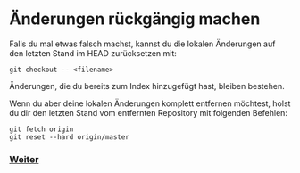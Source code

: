 # Änderungen rückgängig machen

Falls du mal etwas falsch machst, kannst du die lokalen Änderungen auf den letzten Stand im HEAD zurücksetzen mit:

```
git checkout -- <filename>
```

Änderungen, die du bereits zum Index hinzugefügt hast, bleiben bestehen.

Wenn du aber deine lokalen Änderungen komplett entfernen möchtest, holst du dir den letzten Stand vom entfernten Repository mit folgenden Befehlen:

```
git fetch origin
git reset --hard origin/master
```

### [Weiter](branches.md)
